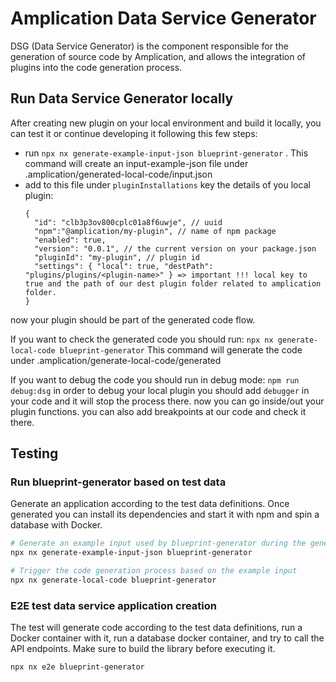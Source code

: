 # Amplication Data Service Generator

DSG (Data Service Generator) is the component responsible for the generation of source code by Amplication, and allows the integration of plugins into the code generation process.

## Run Data Service Generator locally

After creating new plugin on your local environment and build it locally, you can test it or continue developing it following this few steps:

* run ```npx nx generate-example-input-json blueprint-generator``` . This command will create an input-example-json file under .amplication/generated-local-code/input.json
* add to this file under `pluginInstallations` key the details of you local plugin:
  ```
  {
    "id": "clb3p3ov800cplc01a8f6uwje", // uuid
    "npm":"@amplication/my-plugin", // name of npm package
    "enabled": true,
    "version": "0.0.1", // the current version on your package.json
    "pluginId": "my-plugin", // plugin id
    "settings": { "local": true, "destPath": "plugins/plugins/<plugin-name>" } => important !!! local key to true and the path of our dest plugin folder related to amplication folder.
  }
  ```
now your plugin should be part of the generated code flow.

If you want to check the generated code you should run:
`npx nx generate-local-code blueprint-generator`
This command will generate the code under .amplication/generate-local-code/generated

If you want to debug the code you should run in debug mode: 
`npm run debug:dsg`
in order to debug your local plugin you should add `debugger` in your code and it will stop the process there. now you can go inside/out your plugin functions. you can also add breakpoints at our code and check it there.


## Testing

### Run blueprint-generator based on test data

Generate an application according to the test data definitions. Once generated you can install its dependencies and start it with npm and spin a database with Docker.

```sh
# Generate an example input used by blueprint-generator during the generation process
npx nx generate-example-input-json blueprint-generator

# Trigger the code generation process based on the example input
npx nx generate-local-code blueprint-generator
```

### E2E test data service application creation

The test will generate code according to the test data definitions, run a Docker container with it, run a database docker container, and try to call the API endpoints. Make sure to build the library before executing it.

```
npx nx e2e blueprint-generator
```
